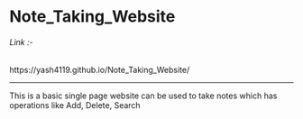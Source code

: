 # Note_Taking_Website
<h6>Link :- </h6>https://yash4119.github.io/Note_Taking_Website/ <br>
<hr>
This is a basic single page website can be used to take notes which has operations like Add, Delete, Search
